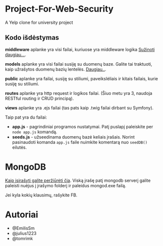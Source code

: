 # Project-For-Web-Security
A Yelp clone for university project

## Kodo išdėstymas
**middleware** aplanke yra visi failai, kuriuose yra middleware logika [Sužinoti daugiau...](http://expressjs.com/en/guide/using-middleware.html).

**models** aplanke yra visi failai susiję su duomenų baze. Galite tai traktuoti, kaip užrašytos duomenų bazių lentelės. [Daugiau..](https://docs.mongodb.com/manual/core/data-model-design/).

**public** aplanke yra failai, susiję su stiliumi, paveikslėliais ir kitais failais, kurie susiję su stiliumi.

**routes** aplanke yra http request ir logikos failai. (Šiuo metu yra 3, naudoja RESTful routing ir CRUD principą).

**views** aplanke yra .ejs failai (tas pats kaip .twig failai dirbant su Symfony).

Taip pat yra du failai:
- **app.js** - pagrindiniai programos nustatymai. Patį puslapį paleiskite per ``` node app.js ``` komandą.
- **seeds.js** - užseedinama duomenų bazė keliais įrašais. Norint pasinaudoti komanda ``` app.js ``` faile nuimkite komentarą nuo ```seedDB()``` eilutės.

# MongoDB

[Kaip įsirašyti galite peržiūrėti čia](https://docs.mongodb.com/manual/tutorial/install-mongodb-on-windows/).
Viską įrašę patį mongodb serverį galite paleisti nuėjus į įrašymo folderį ir paleidus mongod.exe failą.

Jei kyla kokių klausimų, rašykite FB.

# Autoriai
- @EmilisSm
- @julius1223
- @tomrimk
